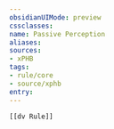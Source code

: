 ```yaml
---
obsidianUIMode: preview
cssclasses:
name: Passive Perception
aliases:
sources:
- xPHB
tags:
- rule/core
- source/xphb
entry:
---
```


```meta-bind-embed
[[dv Rule]]
```
